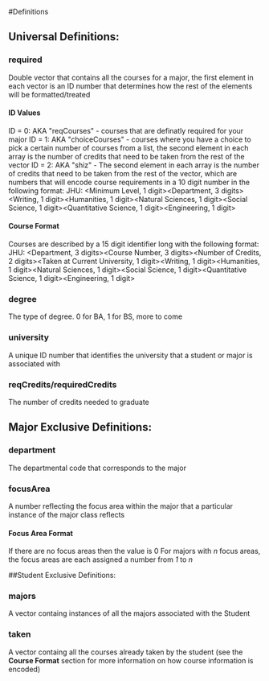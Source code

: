 #Definitions
## Universal Definitions:
### required
Double vector that contains all the courses for a major, the first element in each vector is an ID number that determines how the rest of the elements will be formatted/treated
#### ID Values
  ID = 0: AKA "reqCourses" - courses that are definatly required for your major
  ID = 1: AKA "choiceCourses" - courses where you have a choice to pick a certain number of courses from a list, the second element in each array is the number of credits that need to be taken from the rest of the vector
  ID = 2: AKA "shiz" -  The second element in each array is the number of credits that need to be taken from the rest of the vector, which are numbers that will encode course requirements in a 10 digit number in the following format:
          JHU: <Minimum Level, 1 digit><Department, 3 digits><Writing, 1 digit><Humanities, 1 digit><Natural Sciences, 1 digit><Social Science, 1 digit><Quantitative Science, 1 digit><Engineering, 1 digit>
#### Course Format
  Courses are described by a 15 digit identifier long with the following format:
    JHU: <Department, 3 digits><Course Number, 3 digits><Number of Credits, 2 digits><Taken at Current University, 1 digit><Writing, 1 digit><Humanities, 1 digit><Natural Sciences, 1 digit><Social Science, 1 digit><Quantitative Science, 1 digit><Engineering, 1 digit>

### degree
The type of degree. 0 for BA, 1 for BS, more to come

### university
A unique ID number that identifies the university that a student or major is associated with

### reqCredits/requiredCredits
The number of credits needed to graduate

## Major Exclusive Definitions:
### department
The departmental code that corresponds to the major

### focusArea
A number reflecting the focus area within the major that a particular instance of the major class reflects
#### Focus Area Format
If there are no focus areas then the value is 0
For majors with *n* focus areas, the focus areas are each assigned a number from *1* to *n*

##Student Exclusive Definitions:
### majors
A vector containg instances of all the majors associated with the Student

### taken
A vector containg all the courses already taken by the student (see the **Course Format** section for more information on how course information is encoded)
